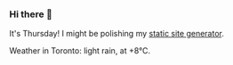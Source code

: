 ### Hi there :wave:

It's Thursday! I might be polishing my [static site generator](https://github.com/bewuethr/pandoc-bash-blog).

Weather in Toronto: light rain, at +8°C.
